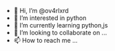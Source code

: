 - 👋 Hi, I’m @ov4rlxrd
- 👀 I’m interested in python
- 🌱 I’m currently learning python,js
- 💞️ I’m looking to collaborate on ...
- 📫 How to reach me ...

<!---
ov4rlxrd/ov4rlxrd is a ✨ special ✨ repository because its `README.md` (this file) appears on your GitHub profile.
You can click the Preview link to take a look at your changes.
--->
